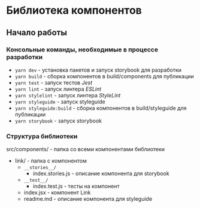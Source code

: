 # Библиотека компонентов
## Начало работы
### Консольные команды, необходимые в процессе разработки
* ```yarn dev``` - установка пакетов и запуск storybook для разработки
* ```yarn build``` - сборка компонентов в build/components для публикации
* ```yarn test``` - запуск тестов *Jest*
* ```yarn lint``` - запуск линтера *ESLint*
* ```yarn stylelint``` - запуск линтера *StyleLint*
* ```yarn styleguide``` - запуск styleguide
* ```yarn styleguide:build``` - сборка компонентов в build/styleguide для публикации
* ```yarn storybook``` - запуск storybook

### Структура библиотеки

src/components/ - папка со всеми компонентами библиотеки

* link/ - папка с компонентом
    * `__stories__/`
        * index.stories.js - описание компонента для storybook
    * `__test__/`
        * index.test.js - тесты на компонент
    * index.jsx - компонент Link
    * readme.md - описание компонента для styleguide
